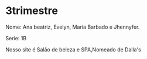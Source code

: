 # 3trimestre
Nome: Ana beatriz, Evelyn, Maria Barbado e  Jhennyfer.

Serie: 1B

Nosso site é Salão de beleza e SPA,Nomeado de Dalla's

